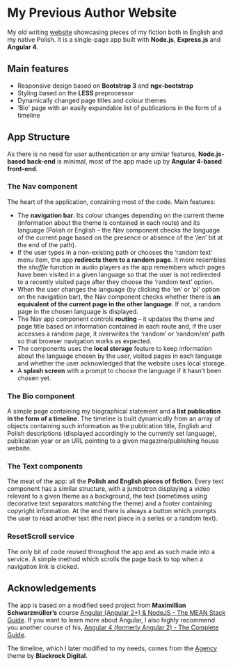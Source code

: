 # My Previous Author Website
My old writing [website](http://lukasz-drobnik.herokuapp.com/) showcasing pieces of my fiction both in English and my native Polish. It is a single-page app built with **Node.js**, **Express.js** and **Angular 4**.

## Main features
* Responsive design based on **Bootstrap 3** and **ngx-bootstrap**
* Styling based on the **LESS** preprocessor
* Dynamically changed page titles and colour themes
* ‘Bio’ page with an easily expandable list of publications in the form of a timeline

## App Structure
As there is no need for user authentication or any similar features, **Node.js-based back-end** is minimal, most of the app made up by **Angular 4-based front-end**.

### The Nav component
The heart of the application, containing most of the code. Main features:
* The **navigation bar**. Its colour changes depending on the current theme (information about the theme is contained in each route) and its language (Polish or English – the Nav component checks the language of the current page based on the presence or absence of the ‘/en’ bit at the end of the path).
* If the user types in a non-existing path or chooses the ‘random text’ menu item, the app **redirects them to a random page**. It more resembles the *shuffle* function in audio players as the app remembers which pages have been visited in a given language so that the user is not redirected to a recently visited page after they choose the ‘random text’ option.
* When the user changes the language (by clicking the ‘en’ or ‘pl’ option on the navigation bar), the Nav component checks whether there is **an equivalent of the current page in the other language**. If not, a random page in the chosen language is displayed.
* The Nav app component controls **routing** – it updates the theme and page title based on information contained in each route and, if the user accesses a random page, it overwrites the ‘random’ or ‘random/en’ path so that browser navigation works as expected.
* The components uses the **local storage** feature to keep information about the language chosen by the user, visited pages in each language and whether the user acknowledged that the website uses local storage.
* A **splash screen** with a prompt to choose the language if it hasn’t been chosen yet.

### The Bio component
A simple page containing my biographical statement and **a list publication in the form of a timeline**. The timeline is built dynamically from an array of objects containing such information as the publication title, English and Polish descriptions (displayed accordingly to the currently set language), publication year or an URL pointing to a given magazine/publishing house website.

### The Text components
The meat of the app: all the **Polish and English pieces of fiction**. Every text component has a similar structure, with a jumbotron displaying a video relevant to a given theme as a background, the text (sometimes using decorative text separators matching the theme) and a footer containing copyright information. At the end there is always a button which prompts the user to read another text (the next piece in a series or a random text).

### ResetScroll service
The only bit of code reused throughout the app and as such made into a service. A simple method which scrolls the page back to top when a navigation link is clicked.

## Acknowledgements
The app is based on a modified seed project from **Maximillian Schwarzmüller’s** course [Angular (Angular 2+) & NodeJS - The MEAN Stack Guide](https://www.udemy.com/angular-2-and-nodejs-the-practical-guide/). If you want to learn more about Angular, I also highly recommend you another course of his, [Angular 4 (formerly Angular 2) - The Complete Guide](https://www.udemy.com/the-complete-guide-to-angular-2/).

The timeline, which I later modified to my needs, comes from the [Agency]( https://blackrockdigital.github.io/startbootstrap-agency/) theme by **Blackrock Digital**.
